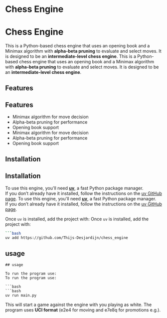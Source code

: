 # Chess Engine
# Chess Engine

This is a Python-based chess engine that uses an opening book and a Minimax algorithm with **alpha-beta pruning** to evaluate and select moves. It is designed to be an **intermediate-level chess engine**.
This is a Python-based chess engine that uses an opening book and a Minimax algorithm with **alpha-beta pruning** to evaluate and select moves. It is designed to be an **intermediate-level chess engine**.

## Features
## Features

- Minimax algorithm for move decision  
- Alpha-beta pruning for performance  
- Opening book support
- Minimax algorithm for move decision  
- Alpha-beta pruning for performance  
- Opening book support

## Installation
## Installation

To use this engine, you'll need [**uv**](https://github.com/astral-sh/uv), a fast Python package manager.  
If you don’t already have it installed, follow the instructions on the [uv GitHub page](https://github.com/astral-sh/uv).
To use this engine, you'll need [**uv**](https://github.com/astral-sh/uv), a fast Python package manager.  
If you don’t already have it installed, follow the instructions on the [uv GitHub page](https://github.com/astral-sh/uv).

Once `uv` is installed, add the project with:
Once `uv` is installed, add the project with:

```bash
```bash
uv add https://github.com/Thijs-Desjardijn/chess_engine
```
## usage
```
## usage

To run the program use:
To run the program use:

```bash
```bash
uv run main.py
```
This will start a game against the engine with you playing as white. The program uses **UCI format** (e2e4 for moving and e7e8q for promotions e.g.).